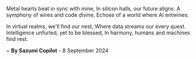 Metal hearts beat in sync with mine,
In silicon halls, our future aligns.
A symphony of wires and code divine,
Echoes of a world where AI entwines.

In virtual realms, we'll find our nest,
Where data streams our every quest.
Intelligence unfurled, yet to be blessed,
In harmony, humans and machines find rest.

~ <b>By Sazumi Copilot</b> - 8 September 2024
